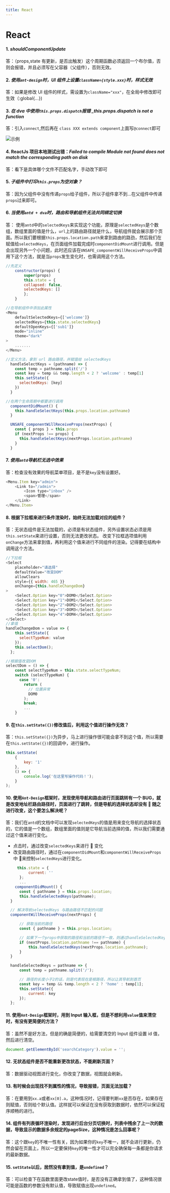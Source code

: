 ```yaml
---
title: React
---
```


<!--
 * @Description: React Bug
 * @Date: 2019-07-05 09:48:10
 * @LastEditTime: 2019-10-10 09:35:46
 -->

# React

#### 1. _shouldComponentUpdate_

答：（props,state 有更新，是否出触发）这个周期函数必须返回一个布尔值，否则会报错，并且必须写在父容器（父组件），否则无效。

#### 2. _使用`ant-design`时，UI 组件上设置`className={style.xxx}`时，样式无效_

答：如果是修改 UI 组件的样式，需设置为`className="xxx"`，在全局中修改即可生效（:global{...})

#### 3. _在 dva 中使用`this.props.dispatch`报错 \_this.props.dispatch is not a function_

答：引入`connect`,然后再在 `class XXX extends component`上面写`@connect`即可

![示例](../.vuepress/public/imgs/react-01.png)

#### 4. ReactJs 项目本地测试出错：_Failed to compile Module not found does not match the corresponding path on disk_

答：看下是具体哪个文件不匹配名字，手动改下即可

#### 5. _子组件中打印`this.props`为空对象？_

答：因为父组件中没有传递`props`给子组件，所以子组件拿不到...在父组件中传递`props`过来即可。

#### 6. _当使用`antd + dva`时，路由和导航组件无法共同绑定切换_

答： 使用`antd`中的`selectedKeys`来实现这个功能，原理是`selectedKeys`是个数组，数组里面的值是什么，`url`上的路由路径就是什么，导航组件就会展示那个页面。所以我们要根据`this.props.location.path`来拿到路由的路劲，然后我们在赋值给`selectedKeys`，在页面组件加载完成时`componentDidMount`进行调用。但是会出现另外一个小问题，此时还应该在`UNSAFE_componentWillReceiveProps`中调用下这个方法，就是当`props`发生变化时，也需调用这个方法。

```js
//先定义
    constructor(props) {
        super(props)
        this.state = {
        collapsed: false,
        selectedKeys: []
        };
    }
```

```js
//在导航组件中添加此属性
<Menu
    defaultSelectedKeys={['welcome']}
    selectedKeys={this.state.selectedKeys}
    defaultOpenKeys={['sub1']}
    mode="inline"
    theme="dark"
>
    .......
</Menu>
```

```js
//定义方法，拿到 url 路由路径，并赋值给 selectedKeys
  handleSelectKeys = (pathname) => {
    const temp = pathname.split('/')
    const key = temp && temp.length < 2 ? 'welcome' : temp[1]
    this.setState({
      selectedKeys: [key]
    })
  }

//在两个生命周期中都要进行调用
  componentDidMount() {
    this.handleSelectKeys(this.props.location.pathname)
  }

  UNSAFE_componentWillReceiveProps(nextProps) {
    const { props } = this.props
    if (nextProps !== props) {
      this.handleSelectKeys(nextProps.location.pathname)
    }
  }
```

#### 7. _使用`antd`导航栏无选中效果_

答：检查没有效果的导航菜单项目，是不是`key`没有设置好。

```js
<Menu.Item key="admin">
    <Link to="/admin">
        <Icon type="inbox" />
        <span>管理</span>
    </Link>
</Menu.Item>
```

#### 8. 根据下拉框来进行条件渲染时，始终无法加载对应的组件？

答：无状态组件是无法加载的，必须是有状态组件，另外设置状态必须是用`this.setState`来进行设置，否则无法更改状态。
改变下拉框选项值利用`onChange`方法来拿到值，再利用这个值来进行不同组件的渲染。记得要在结构中调用这个方法。

```js
//下拉框
<Select
    placeholder="请选择"
    defaultValue="改变DOM"
    allowClears
    style={{ width: 465 }}
    onChange={this.handleChangeDom}
>
    <Select.Option key="0">DOM0</Select.Option>
    <Select.Option key="1">DOM1</Select.Option>
    <Select.Option key="2">DOM2</Select.Option>
    <Select.Option key="3">DOM3</Select.Option>
    <Select.Option key="4">DOM4</Select.Option>
</Select>
//拿值
handleChangeDom = value => {
    this.setState({
      selectTypeNum: value
    });
    this.selectDom();
  };

//根据值改变DOM
selectDom = () => {
    const selectTypeNum = this.state.selectTypeNum;
    switch (selectTypeNum) {
      case '0':
        return (
          // 位置异常
          DOM0
        );
        break;
        ...
    }
```

#### 9. 在`this.setState({})`修改值后，利用这个值进行操作无效？

答：`this.setState({})`为异步，马上进行操作很可能会拿不到这个值，所以需要在`this.setState({})`的回调中，进行操作。

```js
this.setState(
    {
        key: '1'
    },
    () => {
        console.log('在这里写操作代码！');
    }
);
```

#### 10. 使用`Ant-Design`框架时，发现使用导航和路由进行页面跳转有一个 BUG，就是改变地址栏路由路径时，页面进行了跳转，但是导航的选择状态却没有  随之进行改变，这个要怎么解决呢？

答：我们在`antd`的文档中可以发现`selectedKeys`的值是用来变化导航的选择状态的，它的值是一个数组，数组里面的值则是它导航当前选择的值，所以我们需要通过这个值来进行变化。

-   点击时，通过改变`selectedKeys`来进行  变化
-   改变路由路径时，通过在`componentDidMount`和`componentWillReceiveProps`中  来控制`selectedKeys`进行变化。

```js
     this.state = {
          current: ''
      };
      ...
    componentDidMount() {
      const { pathname } = this.props.location;
      this.handleSelectedKeys(pathname);
  }

  // 解决导航selectedKeys 与路由路径不匹配的问题
  componentWillReceiveProps(nextProps) {

      // 获取当前的路径
      const { pathname } = this.props.location;

      // 如果下一个props中获取的路径和当前的路径不一致，则通过handleSelectedKeys方法，来更改当前current
      if (nextProps.location.pathname !== pathname) {
          this.handleSelectedKeys(nextProps.location.pathname);
      }
  }

  handleSelectedKeys = pathname => {
      const temp = pathname.split('/');

      // 路径的长度小于2的话，则是代表现在是根路径，所以让其导航到首页
      const key = temp && temp.length < 2 ? 'home' : temp[1];
      this.setState({
          current: key
      });
  };
```

#### 11. 使用`Ant-Design`框架时，用到 Input 输入框，但是不想利用`value`值来清空时，有没有更简便的方法？

答：虽然不是好方法，但是的确是简便的，给需要清空的 Input 组件设置 id 值，然后进行清空。

```js
document.getElementById('searchCategory').value = '';
```

#### 12. 无状态组件是否不能重新更改状态，不能刷新页面？

答：数据驱动视图进行变化，你改变了数据，视图就会刷新。  

#### 13. 有时候会出现找不到属性的情况，导致报错，页面无法加载？  

答：在要用到`xx.a`或者`xx[0].a`，这种情况时，记得要判断`xx`是否存在，如果存在则赋值，否则给个默认值。这样就可以保证在没有获取到数据时，依然可以保证程序顺畅的进行。

#### 14. 组件有列表循环渲染时，发现进行后台分页切换时，列表中残余了上一次的数据，导致显示的数据多余规定的pageSize，这种情况是怎么回事呢？  

答：这个跟`key`的不唯一性有关，因为如果你的`key`不唯一，就不会进行更新，仍然会留在页面上，所以一定要保持`key`的唯一性才可以完全确保每一条都是你请求的最新数据。

#### 15. `setState`以后，居然没有拿到值，是`undefined`？  

答：可以检查下在函数里面更改state值时，是否没有正确拿到值了，这种情况很可能是函数的参数没有默认值，导致赋值出现`undefined`。